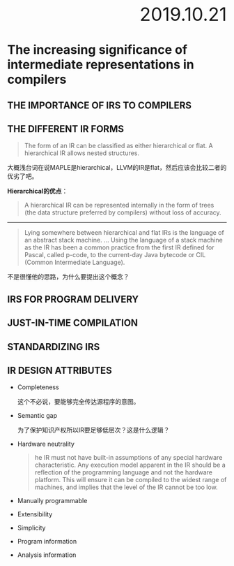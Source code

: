 <div style="font-size:3em; text-align:right;">2019.10.21</div>

# The increasing significance of intermediate representations in compilers

## THE IMPORTANCE OF IRS TO COMPILERS

## THE DIFFERENT IR FORMS

> The form of an IR can be classified as either hierarchical or flat. A hierarchical IR allows nested structures.

大概浅台词在说MAPLE是hierarchical，LLVM的IR是flat，然后应该会比较二者的优劣了吧。

**Hierarchical的优点**：

> A hierarchical IR can be represented internally in the form of trees (the data structure preferred by compilers) without loss of accuracy.

---

> Lying somewhere between hierarchical and flat IRs is the language of an abstract stack machine. ... Using the language of a stack machine as the IR has been a common practice from the first IR defined for Pascal, called p-code, to the current-day Java bytecode or CIL (Common Intermediate Language).

不是很懂他的思路，为什么要提出这个概念？

## IRS FOR PROGRAM DELIVERY

## JUST-IN-TIME COMPILATION

## STANDARDIZING IRS

## IR DESIGN ATTRIBUTES

* Completeness

  这个不必说，要能够完全传达源程序的意图。

* Semantic gap

  为了保护知识产权所以IR要足够低层次？这是什么逻辑？

* Hardware neutrality

  > he IR must not have built-in assumptions of any special hardware characteristic. Any execution model apparent in the IR should be a reflection of the programming language and not the hardware platform. This will ensure it can be compiled to the widest range of machines, and implies that the level of the IR cannot be too low.

* Manually programmable

* Extensibility

* Simplicity

* Program information

* Analysis information
